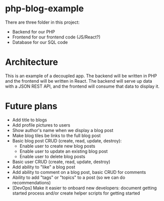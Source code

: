 # php-blog-example

There are three folder in this project:

* Backend for our PHP
* Frontend for our frontend code (JS/React?)
* Database for our SQL code

# Architecture 

This is an example of a decoupled app.  The backend will be written in PHP and the frontend will be written in React.  The backend will serve up data with a JSON REST API, and the frontend will consume that data to display it.

# Future plans

* Add title to blogs
* Add profile pictures to users
* Show author's name when we display a blog post
* Make blog tiles be links to the full blog post
* Basic blog post CRUD (create, read, update, destroy):
  - Enable user to create new blog posts
  - Enable user to update an existing blog post
  - Enable user to delete blog posts
* Basic user CRUD (create, read, update, destroy)
* Add ability to "like" a blog post
* Add ability to comment on a blog post, basic CRUD for comments
* Ability to add "tags" or "topics" to a post (so we can do recommendations)
* [DevOps] Make it easier to onboard new developers: document getting started process and/or create helper scripts for getting started
